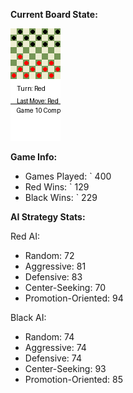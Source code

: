 
**Current Board State:**  
<!-- START_GIF -->
![Checkers Game](./checkers_game.gif)
<!-- END_GIF -->

**Game Info:**  
- Games Played: `<!-- GAMES_PLAYED --> 400
- Red Wins: `<!-- RED_WINS --> 129
- Black Wins: `<!-- BLACK_WINS --> 229

<!-- AI_STATS -->
**AI Strategy Stats:**

Red AI:
- Random: 72
- Aggressive: 81
- Defensive: 83
- Center-Seeking: 70
- Promotion-Oriented: 94

Black AI:
- Random: 74
- Aggressive: 74
- Defensive: 74
- Center-Seeking: 93
- Promotion-Oriented: 85
